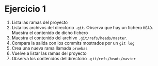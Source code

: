 # Ejercicio 1

1. Lista las ramas del proyecto
2. Lista los archivos del directorio `.git`. Observa que hay un fichero `HEAD`. Muestra el contenido de dicho fichero
3. Muestra el contenido del archivo `.git/refs/heads/master`.
4. Compara la salida con los commits mostrados por un `git log`
5. Crea una nueva rama llamada `pruebas`
6. Vuelve a listar las ramas del proyecto
7. Observa los contenidos del directorio `.git/refs/heads/master`
